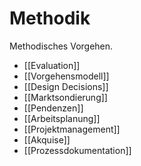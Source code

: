 # Methodik

Methodisches Vorgehen.

* [[Evaluation]]
* [[Vorgehensmodell]]
* [[Design Decisions]]
* [[Marktsondierung]]
* [[Pendenzen]]
* [[Arbeitsplanung]]
* [[Projektmanagement]]
* [[Akquise]]
* [[Prozessdokumentation]]
